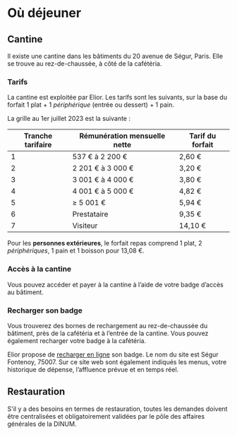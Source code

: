 # Où déjeuner

## **Cantine**

Il existe une cantine dans les bâtiments du 20 avenue de Ségur, Paris. Elle se trouve au rez-de-chaussée, à côté de la cafétéria.

### **Tarifs**

La cantine est exploitée par Elior. Les tarifs sont les suivants, sur la base du forfait 1 plat + 1 _périphérique_ (entrée ou dessert) + 1 pain.

La grille au 1er juillet 2023 est la suivante :

| Tranche tarifaire | Rémunération mensuelle nette | Tarif du forfait |
| ----------------- | ---------------------------- | ---------------- |
| 1                 | 537 € à 2 200 €              | 2,60 €           |
| 2                 | 2 201 € à 3 000 €            | 3,20 €           |
| 3                 | 3 001 € à 4 000 €            | 3,80 €           |
| 4                 | 4 001 € à 5 000 €            | 4,82 €           |
| 5                 | ≥ 5 001 €                    | 5,94 €           |
| 6                 | Prestataire                  | 9,35 €           |
| 7                 | Visiteur                     | 14,10 €          |

Pour les **personnes extérieures**, le forfait repas comprend 1 plat, 2 _périphériques_, 1 pain et 1 boisson pour 13,08 €.

### **Accès à la cantine**

Vous pouvez accéder et payer à la cantine à l’aide de votre badge d’accès au bâtiment.

### **Recharger son badge**

Vous trouverez des bornes de rechargement au rez-de-chaussée du bâtiment, près de la cafétéria et à l’entrée de la cantine. Vous pouvez également recharger votre badge à la cafétéria.

Elior propose de [recharger en ligne](https://timechef.elior.com) son badge. Le nom du site est Ségur Fontenoy, 75007. Sur ce site web sont également indiqués les menus, votre historique de dépense, l’affluence prévue et en temps réel.

## **Restauration**

S'il y a des besoins en termes de restauration, toutes les demandes doivent être centralisées et obligatoirement validées par le pôle des affaires générales de la DINUM.
